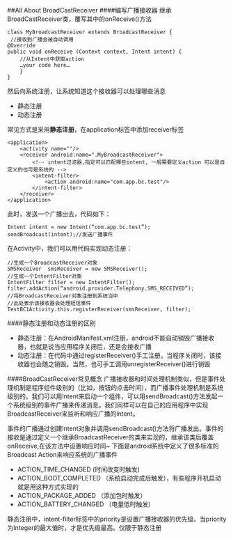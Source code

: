 ##All About BroadCastReceiver
####编写广播接收器
继承BroadCastReceiver类，覆写其中的onReceive()方法

	class MyBroadcastReceiver extends BroadcastReceiver {  
     //接收到广播会被自动调用    
    @Override  
    public void onReceive (Context context, Intent intent) {  
        //从Intent中获取action  
        …your code here…  
    	}  
	}  

然后向系统注册，让系统知道这个接收器可以处理哪些消息

* 静态注册
* 动态注册

常见方式是采用**静态注册**，在application标签中添加receiver标签

	<application>  
    	<activity name=""/>  
    	<receiver android:name=".MyBroadcastReceiver">  
        	<!-- intent过滤器,指定可以匹配哪些intent, 一般需要定义action 可以是自定义的也可是系统的 -->   
        	<intent-filter>  
            	<action android:name="com.app.bc.test"/>  
        	</intent-filter>  
    	</receiver>  
	</application> 
	
此时，发送一个广播出去，代码如下：
	
	Intent intent = new Intent(“com.app.bc.test”);  
	sendBroadcast(intent);//发送广播事件 
	
在Activity中，我们可以用代码实现动态注册：

	//生成一个BroadcastReceiver对象  
	SMSReceiver  smsReceiver = new SMSReceiver();  
	//生成一个IntentFilter对象  
	IntentFilter filter = new IntentFilter();         
	filter.addAction(“android.provider.Telephony.SMS_RECEIVED”);  
	//将BroadcastReceiver对象注册到系统当中  
	//此处表示该接收器会处理短信事件  
	TestBC1Activity.this.registerReceiver(smsReceiver, filter); 
	
####静态注册和动态注册的区别

* 静态注册：在AndroidManifest.xml注册，android不能自动销毁广播接收器，也就是说当应用程序关闭后，还是会接收广播
* 动态注册：在代码中通过registerReceiver()手工注册。当程序关闭时，该接收器也会随之销毁。当然，也可手工调用unregisterReceiver()进行销毁


####BroadCastReceiver常见概念
广播接收器和时间处理机制类似，但是事件处理机制是程序组件级别的（比如，按钮的点击时间），而广播事件处理机制是系统级别的。我们可以用Intent来启动一个组件，可以用sendBroadcast()方法发起一个系统级别的事件广播来传递消息。我们同样可以在自己的应用程序中实现BroadcastReceiver来监听和响应广播的Intent。

事件的广播通过创建Intent对象并调用sendBroadcast()方法将广播发出。事件的接收是通过定义一个继承BroadcastReceiver的类来实现的，继承该类后覆盖onReceive,在该方法中设置响应时间~
下面是android系统中定义了很多标准的Broadcast Action来响应系统的广播事件

* ACTION_TIME_CHANGED	(时间改变时触发)
* ACTION_BOOT_COMPLETED	（系统启动完成后触发），有些程序开机启动就是用这种方式实现的
* ACTION_PACKAGE_ADDED （添加包时触发）
* ACTION_BATTERY_CHANGED （电量低时触发）

静态注册中，intent-filter标签中的priority是设置广播接收器的优先级。当priority为Integer的最大值时，才是优先级最高。仅限于静态注册









